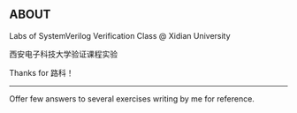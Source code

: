 ## ABOUT

Labs of SystemVerilog Verification Class @ Xidian University

西安电子科技大学验证课程实验

Thanks for 路科！


---

Offer few answers to several exercises writing by me for reference.